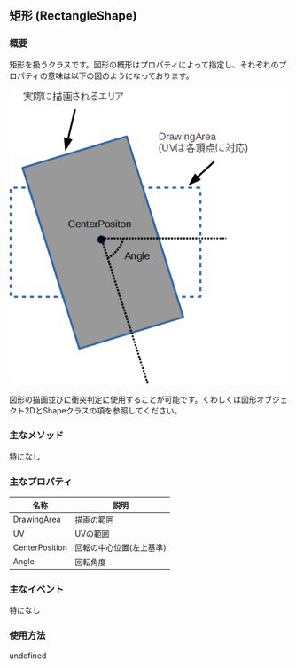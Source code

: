 ## 矩形 (RectangleShape)

### 概要

矩形を扱うクラスです。図形の概形はプロパティによって指定し、それぞれのプロパティの意味は以下の図のようになっております。

![矩形](img/RectangleShape.png)

図形の描画並びに衝突判定に使用することが可能です。くわしくは図形オブジェクト2DとShapeクラスの項を参照してください。

### 主なメソッド

特になし

### 主なプロパティ

| 名称 | 説明 |
|---|---|
| DrawingArea | 描画の範囲 |
| UV | UVの範囲  |
| CenterPosition | 回転の中心位置(左上基準)  |
| Angle | 回転角度 |

### 主なイベント

特になし

### 使用方法

undefined